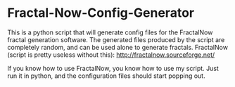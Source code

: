 # Fractal-Now-Config-Generator
This is a python script that will generate config files for the FractalNow fractal generation software.  The generated files produced by the script are completely random, and can be used alone to generate fractals.
FractalNow (script is pretty useless without this):
http://fractalnow.sourceforge.net/

If you know how to use FractalNow, you know how to use my script.
Just run it in python, and the configuration files should start popping out.
